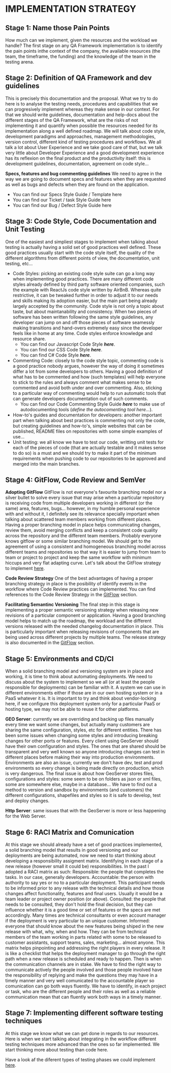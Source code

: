 

# IMPLEMENTATION STRATEGY



## **Stage 1: Name those Pain Points**

How much can we implement, given the resources and the workload we handle?
The first stage on any QA Framework implementation is to identify the pain points inthe context of the company, the available resources (the team, the timeframe, the funding) and the knowledge of the team in the testing arena.


## Stage 2: Definition of QA Framework and dev guidelines

This is precisely this documentation and the proposal.
What we try to do here is to analyse the testing needs, procedures and capabilities that we can progresively implement whereas they make sense in our context.
For that we should write guidelines, documentation and help-docs about the different stages of the QA Framework, what are the risks of not implementing it and quantify when possible the resources needed for its implementation along a well defined roadmap.
We will talk about code style, development paradigms and approaches, management methodologies, version control, different kind of testing procedures and workflows.
We all talk a lot about User Experience and we take good care of that, but we talk very little about Developer Experience and a good development experience has its reflexion on the final product and the productivity itself: this is development guidelines, documentation, agreement on code style...

**Specs, features and bug commenting guidelines**
We need to agree in the way we are going to document specs and features when they are requested as well as bugs and defects when they are found on the application.
 - You can find our Specs Style Guide / Template here
 - You can find our Ticket / task Style Guide here
 - You can find our Bug / Defect Style Guide here

## Stage 3: Code Style, Code Documentation and Unit Testing

One of the easiest and simpliest stages to implement when talking about testing is actually having a solid set of good practices well defined. 
These good practices usually start with the code style itself, the quality of the different algorithms from different points of view, the documentation, unit testing, etc...
 - Code Styles: picking an existing code style suite can go a long way when implementing good practices. There are many different code styles already defined by third party software oriented companies, such the example with ReactJs code style written by AirBnB. Whereas quite restrictive, it can be tweaked further in order to adjust it to our needs and skills making its adoption easier, but the main part being already largely accepted by the community. Code style is not only a topic about taste, but about maintanability and consistency. When two pieces of software has been written following the same style guidelines, any developer can jump on and off those pieces of software  seamessly making transitions and hand-overs extremely easy since the developer feels like in home at any time. Code styles enforce knowledge and resource share.
	 - You can find our Javascript Code Style ***here***.
	 - You can find our CSS Code Style ***here***.
	 - You can find C# Code Style ***here***.
 - Commenting Code: closely to the code style topic, commenting code is a good practice nobody argues, however the way of doing it sometimes differ a lot from some developers to others. Having a good definition of what has to be commented and how (such templates) will help everyone to stick to the rules and always comment what makes sense to be commented and avoid both under and over commenting. Also, sticking to a particular way of commenting would help to run automatic tools that can generate developers documentation out of such comments.
	 - You can find our Code Commenting Style Guide ***here*** to make use of autodocumenting tools (*define the autocomenting tool here...*).
 - How-to's guides and documentation for developers: another important part when talking about best practices is commenting not only the code, but creating guidelines and how-to's, simple websites that can be published, README files on repositories with some simple examples of use...
 - Unit testing: we all know we have to test our code, writting unit tests for each of the pieces of code (that are actually testable and it makes sense to do so) is a must and we should try to make it part of the minimum requirements when pushing code to our repositories to be approved and merged into the main branches.

## Stage 4: GitFlow, Code Review and SemVer

**Adopting GitFlow**
GitFlow is not everyone's favourite branching model nor a silver bullet to solve every issue that may arise when a particular repository is receiving code from multiple developers working in different (or the same) area, features, bugs... however, in my humble personal experience with and without it, I definitely see its relevance specially important when talking about scattered team members working from different places.
Having a proper branching model in place helps communicating changes, review them, avoid merging conflicts and keep a consistent code quality across the repository and the different team members.
Probably everyone knows gitflow or some similar branching model. We should get to the agreement of using a consistent and homogeneous branching model across different teams and repositories so that way it is easier to jump from team to team or project to project and keep the same workflow with minimum hiccups and very flat adapting curve.
Let's talk about the GitFlow strategy to implement [here](gitflow.md).

**Code Review Strategy**
One of the best advantages of having a proper branching strategy in place is the posibility of identify events in the workflow where Code Review practices can implemented.
You can find references to the Code Review Strategy in the [GitFlow](gitflow.md) section.

**Facilitating Semantinc Versioning**
The final step in this stage is implementing a proper semantic versioning strategy when releasing new revisions of a particular component or application. Having a good branching model helps to match up the roadmap, the workload and the different versions released with the needed changelog documentation in place.
This is particularly important when releasing revisions of components that are being used across different projects by multiple teams.
The release strategy is also documented in the [GitFlow](gitflow.md) section.

## Stage 5: Environments and CD/CI

When a solid branching model and versioning system are in place and working, it is time to think about automating deployments.
We need to discuss about the system to implement so we all (or at least the people responsible for deployments) can be familiar with it. A system we can use in different environments either if those are in our own hosting system or in a PaaS whatever it is.
It is important to try and think about vendor-locking here, if we configure this deployment system only for a particular PaaS or hosting type, we may not be able to reuse it for other platforms.

**GEO Server**: currently we are overriding and backing up files manually every time we want some changes, but actually many customers are sharing the same configuration, styles, etc for different entities. There has been some issues when changing some styles and introducing breaking changes for other ports or features.
Every client using GeoServer should have their own configuration and styles. The ones that are shared should be transparent and very well known so anyone introducing changes can test in different places before making their way into production environments. Environments are also an issue, currently we don't have dev, test and prod environments so every change is being made directly on production, which is very dangerous. The final issue is about how GeoServer stores files, configurations and styles: some seem to be on folders as json or xml files, some are somewhere else, maybe in a database... We have to find out a method to version and sandbox by environments (and customers) the different configurations, shapefiles and styles so it is safe to develop, test and deploy changes.

**Http Server**: same issues that with the GeoServer is more or less happening for the Web Server.

## Stage 6: RACI Matrix and Comunication

At this stage we should already have a set of good practices implemented, a solid branching model that results in good versioning and our deployments are being automated, now we need to start thinking about developing a responsibility assigment matrix.
Identifying in each stage of a new release (however small it could be) responsibilities. 
In the past I adopted a RACI matrix as such:
Responsible: the people that completes the tasks. In our case, generally developers.
Accountable: the person with authority to say yes or no to a particular deployment. This participant needs to be informed prior to any release with the technical details and how those changes affect functionality, features and final users. Usually it would be a team leader or project owner position (or above).
Consulted: the people that needs to be consulted, they don't hold the final decision, but they can influence whether it is a good time or set of features or the specs are met accordingly. Many times are technical consultants or even account manager if the deployment is very particular to an unique customer.
Informed: everyone that should know about the new features being shiped in the new release with what, why, when and how. They can be from technical members of the team working in parts related with some to be released to customer assistants, support teams, sales, marketing... almost anyone.
This matrix helps pinpointing and addressing the right players in every release. It is like a checklist that helps the deployment manager to go through the right path when a new release is scheduled and ready to happen. Then is when the communication channels are in stake.
We have to find the right way to communicate actively the people involved and those people involved have the responsibility of replying and make the questions they may have in a timely manner and very well comunicated to the accountable player so comunication can go both ways fluently.
We have to identify, in each project or task, who are the different people and their roles as well as a reliable communication mean that can fluently work both ways in a timely manner.

## Stage 7: Implementing different software testing techniques

At this stage we know what we can get done in regards to our resources.
Here is when we start talking about integrating in the workflow different testing techniques more advanced than the ones so far implemented. We start thinking more about testing than code here.

Have a look af the diferent types of testing phases we could implement [here](testing_phases.md).







